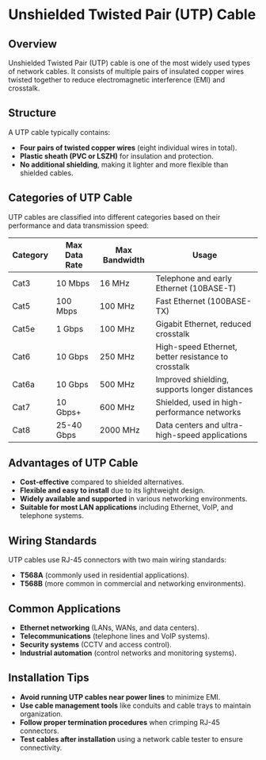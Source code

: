 # Unshielded Twisted Pair (UTP) Cable

## Overview
Unshielded Twisted Pair (UTP) cable is one of the most widely used types of network cables. It consists of multiple pairs of insulated copper wires twisted together to reduce electromagnetic interference (EMI) and crosstalk.

## Structure
A UTP cable typically contains:
- **Four pairs of twisted copper wires** (eight individual wires in total).
- **Plastic sheath (PVC or LSZH)** for insulation and protection.
- **No additional shielding**, making it lighter and more flexible than shielded cables.

## Categories of UTP Cable
UTP cables are classified into different categories based on their performance and data transmission speed:

| Category | Max Data Rate | Max Bandwidth | Usage |
|----------|--------------|--------------|--------|
| Cat3     | 10 Mbps      | 16 MHz       | Telephone and early Ethernet (10BASE-T) |
| Cat5     | 100 Mbps     | 100 MHz      | Fast Ethernet (100BASE-TX) |
| Cat5e    | 1 Gbps       | 100 MHz      | Gigabit Ethernet, reduced crosstalk |
| Cat6     | 10 Gbps      | 250 MHz      | High-speed Ethernet, better resistance to crosstalk |
| Cat6a    | 10 Gbps      | 500 MHz      | Improved shielding, supports longer distances |
| Cat7     | 10 Gbps+     | 600 MHz      | Shielded, used in high-performance networks |
| Cat8     | 25-40 Gbps   | 2000 MHz     | Data centers and ultra-high-speed applications |

## Advantages of UTP Cable
- **Cost-effective** compared to shielded alternatives.
- **Flexible and easy to install** due to its lightweight design.
- **Widely available and supported** in various networking environments.
- **Suitable for most LAN applications** including Ethernet, VoIP, and telephone systems.

## Wiring Standards
UTP cables use RJ-45 connectors with two main wiring standards:
- **T568A** (commonly used in residential applications).
- **T568B** (more common in commercial and networking environments).

## Common Applications
- **Ethernet networking** (LANs, WANs, and data centers).
- **Telecommunications** (telephone lines and VoIP systems).
- **Security systems** (CCTV and access control).
- **Industrial automation** (control networks and monitoring systems).

## Installation Tips
- **Avoid running UTP cables near power lines** to minimize EMI.
- **Use cable management tools** like conduits and cable trays to maintain organization.
- **Follow proper termination procedures** when crimping RJ-45 connectors.
- **Test cables after installation** using a network cable tester to ensure connectivity.

